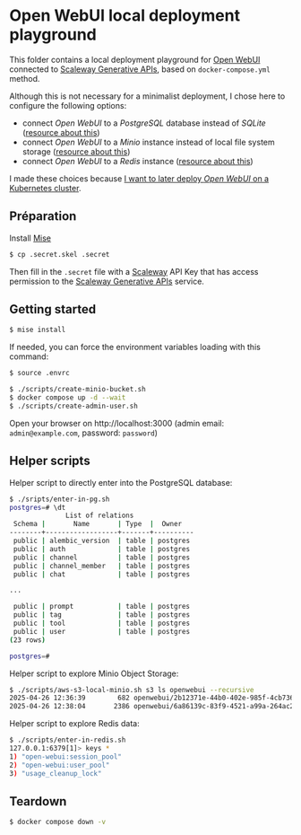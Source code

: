 # Open WebUI local deployment playground

This folder contains a local deployment playground for [Open WebUI](https://github.com/open-webui/open-webui) connected to [Scaleway Generative APIs](https://www.scaleway.com/fr/generative-apis/), based on `docker-compose.yml` method.

Although this is not necessary for a minimalist deployment, I chose here to configure the following options:

- connect *Open WebUI* to a *PostgreSQL* database instead of *SQLite* ([resource about this](https://docs.openwebui.com/getting-started/env-configuration/#database-pool))
- connect *Open WebUI* to a *Minio* instance instead of local file system storage ([resource about this](https://docs.openwebui.com/tutorials/s3-storage/))
- connect *Open WebUI* to a *Redis* instance ([resource about this](https://docs.openwebui.com/tutorials/integrations/redis/))

I made these choices because [I want to later deploy *Open WebUI* on a Kubernetes cluster](https://notes.sklein.xyz/Projet%2029/).

## Préparation

Install [Mise](https://mise.jdx.dev/)

```sh
$ cp .secret.skel .secret
```

Then fill in the `.secret` file with a [Scaleway](https://scaleway.com) API Key that has access permission to the [Scaleway Generative APIs](https://www.scaleway.com/fr/generative-apis/) service.


## Getting started

```sh
$ mise install
```

If needed, you can force the environment variables loading with this command:

```sh
$ source .envrc
```

```sh
$ ./scripts/create-minio-bucket.sh
$ docker compose up -d --wait
$ ./scripts/create-admin-user.sh
```

Open your browser on http://localhost:3000 (admin email: `admin@example.com`, password: `password`)

## Helper scripts

Helper script to directly enter into the PostgreSQL database:

```sh
$ ./sripts/enter-in-pg.sh
postgres=# \dt
              List of relations
 Schema |       Name       | Type  |  Owner
--------+------------------+-------+----------
 public | alembic_version  | table | postgres
 public | auth             | table | postgres
 public | channel          | table | postgres
 public | channel_member   | table | postgres
 public | chat             | table | postgres

...

 public | prompt           | table | postgres
 public | tag              | table | postgres
 public | tool             | table | postgres
 public | user             | table | postgres
(23 rows)

postgres=#
```

Helper script to explore Minio Object Storage:

```sh
$ ./scripts/aws-s3-local-minio.sh s3 ls openwebui --recursive
2025-04-26 12:36:39        682 openwebui/2b12371e-44b0-402e-985f-4cb736c12396_README.md
2025-04-26 12:38:04       2386 openwebui/6a86139c-83f9-4521-a99a-264ac260e11f_README.md
```

Helper script to explore Redis data:

```sh
$ ./scripts/enter-in-redis.sh
127.0.0.1:6379[1]> keys *
1) "open-webui:session_pool"
2) "open-webui:user_pool"
3) "usage_cleanup_lock"
```

## Teardown

```sh
$ docker compose down -v
```
